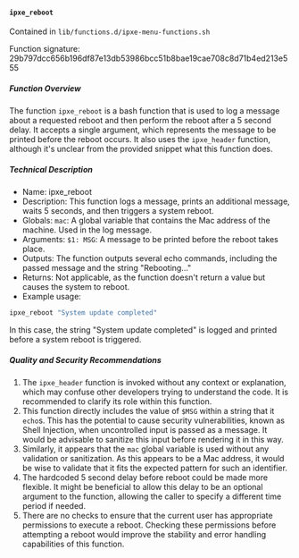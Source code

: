 #### `ipxe_reboot `

Contained in `lib/functions.d/ipxe-menu-functions.sh`

Function signature: 29b797dcc656b196df87e13db53986bcc51b8bae19cae708c8d71b4ed213e555

##### Function Overview

The function `ipxe_reboot` is a bash function that is used to log a message about a requested reboot and then perform the reboot after a 5 second delay. It accepts a single argument, which represents the message to be printed before the reboot occurs. It also uses the `ipxe_header` function, although it's unclear from the provided snippet what this function does.

##### Technical Description

- Name: ipxe_reboot
- Description: This function logs a message, prints an additional message, waits 5 seconds, and then triggers a system reboot.
- Globals: `mac`: A global variable that contains the Mac address of the machine. Used in the log message.
- Arguments: `$1: MSG`: A message to be printed before the reboot takes place.
- Outputs: The function outputs several echo commands, including the passed message and the string "Rebooting..."
- Returns: Not applicable, as the function doesn't return a value but causes the system to reboot. 
- Example usage:

```bash
ipxe_reboot "System update completed"
```

In this case, the string "System update completed" is logged and printed before a system reboot is triggered.

##### Quality and Security Recommendations

1. The `ipxe_header` function is invoked without any context or explanation, which may confuse other developers trying to understand the code. It is recommended to clarify its role within this function.
2. This function directly includes the value of `$MSG` within a string that it `echo`s. This has the potential to cause security vulnerabilities, known as Shell Injection, when uncontrolled input is passed as a message. It would be advisable to sanitize this input before rendering it in this way. 
3. Similarly, it appears that the `mac` global variable is used without any validation or sanitization. As this appears to be a Mac address, it would be wise to validate that it fits the expected pattern for such an identifier. 
4. The hardcoded 5 second delay before reboot could be made more flexible. It might be beneficial to allow this delay to be an optional argument to the function, allowing the caller to specify a different time period if needed.
5. There are no checks to ensure that the current user has appropriate permissions to execute a reboot. Checking these permissions before attempting a reboot would improve the stability and error handling capabilities of this function.

